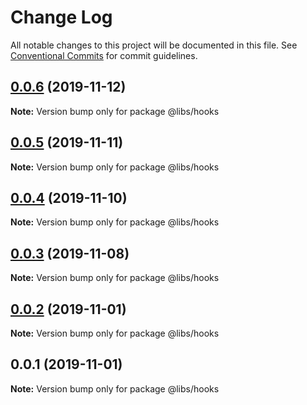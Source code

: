 # Change Log

All notable changes to this project will be documented in this file.
See [Conventional Commits](https://conventionalcommits.org) for commit guidelines.

## [0.0.6](https://git.easyops.local/anyclouds/next-libs/compare/@libs/hooks@0.0.5...@libs/hooks@0.0.6) (2019-11-12)

**Note:** Version bump only for package @libs/hooks

## [0.0.5](https://git.easyops.local/anyclouds/next-libs/compare/@libs/hooks@0.0.4...@libs/hooks@0.0.5) (2019-11-11)

**Note:** Version bump only for package @libs/hooks

## [0.0.4](https://git.easyops.local/anyclouds/next-libs/compare/@libs/hooks@0.0.3...@libs/hooks@0.0.4) (2019-11-10)

**Note:** Version bump only for package @libs/hooks

## [0.0.3](https://git.easyops.local/anyclouds/next-libs/compare/@libs/hooks@0.0.2...@libs/hooks@0.0.3) (2019-11-08)

**Note:** Version bump only for package @libs/hooks

## [0.0.2](https://git.easyops.local/anyclouds/next-libs/compare/@libs/hooks@0.0.1...@libs/hooks@0.0.2) (2019-11-01)

**Note:** Version bump only for package @libs/hooks

## 0.0.1 (2019-11-01)

**Note:** Version bump only for package @libs/hooks
